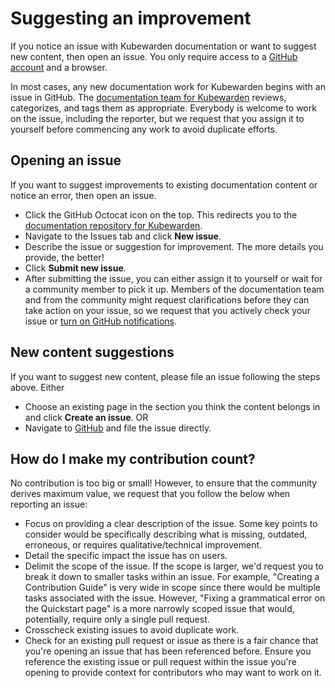 # Suggesting an improvement

If you notice an issue with Kubewarden documentation or want to suggest new content, then open an issue. You only require access to a [GitHub account](https://github.com/join) and a browser.

In most cases, any new documentation work for Kubewarden begins with an issue in GitHub. The [documentation team for Kubewarden](https://github.com/orgs/kubewarden/teams/kubewarden-documentation) reviews, categorizes, and tags them as appropriate. Everybody is welcome to work on the issue, including the reporter, but we request that you assign it to yourself before commencing any work to avoid duplicate efforts.

## Opening an issue

If you want to suggest improvements to existing documentation content or notice an error, then open an issue.

- Click the GitHub Octocat icon on the top. This redirects you to the [documentation repository for Kubewarden](https://github.com/kubewarden/docs).
- Navigate to the Issues tab and click **New issue**.
- Describe the issue or suggestion for improvement. The more details you provide, the better!
- Click **Submit new issue**.
- After submitting the issue, you can either assign it to yourself or wait for a community member to pick it up. Members of the documentation team and from the community might request clarifications before they can take action on your issue, so we request that you actively check your issue or [turn on GitHub notifications](https://docs.github.com/en/account-and-profile/managing-subscriptions-and-notifications-on-github/setting-up-notifications/configuring-notifications).

## New content suggestions

If you want to suggest new content, please file an issue following the steps above. Either

- Choose an existing page in the section you think the content belongs in and click **Create an issue**.
OR
- Navigate to [GitHub](https://github.com/kubewarden/docs/issues/new/choose) and file the issue directly.

## How do I make my contribution count?

No contribution is too big or small! However, to ensure that the community derives maximum value, we request that you follow the below when reporting an issue:

- Focus on providing a clear description of the issue. Some key points to consider would be specifically describing what is missing, outdated, erroneous, or requires qualitative/technical improvement.
- Detail the specific impact the issue has on users.
- Delimit the scope of the issue. If the scope is larger, we'd request you to break it down to smaller tasks within an issue. For example, "Creating a Contribution Guide" is very wide in scope since there would be multiple tasks associated with the issue. However, "Fixing a grammatical error on the Quickstart page" is a more narrowly scoped issue that would, potentially, require only a single pull request.
- Crosscheck existing issues to avoid duplicate work.
- Check for an existing pull request or issue as there is a fair chance that you're opening an issue that has been referenced before. Ensure you reference the existing issue or pull request within the issue you're opening to provide context for contributors who may want to work on it.
